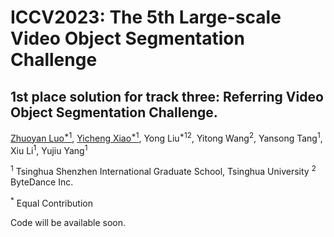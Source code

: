 # ICCV2023: The 5th Large-scale Video Object Segmentation Challenge
## 1st place solution for track three: Referring Video Object Segmentation Challenge.

[Zhuoyan Luo<sup>*1</sup>](https://github.com/RoberLuo1), [Yicheng Xiao<sup>*1</sup>](https://github.com/EasonXiao-888), Yong Liu<sup>*12</sup>, Yitong Wang<sup>2</sup>, Yansong Tang<sup>1</sup>, Xiu Li<sup>1</sup>, Yujiu Yang<sup>1</sup>

<sup>1</sup> Tsinghua Shenzhen International Graduate School, Tsinghua University <sup>2</sup> ByteDance Inc.

<sup>*</sup> Equal Contribution

Code will be available soon.
